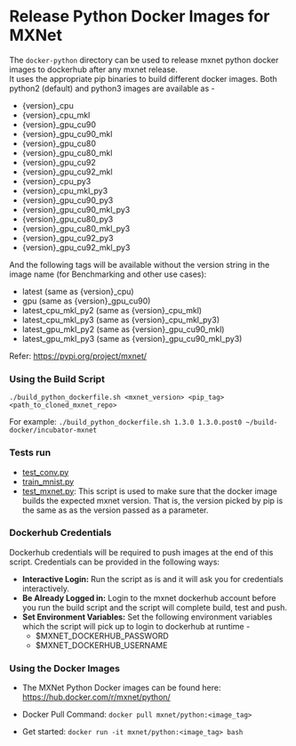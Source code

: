 <!---
  Licensed to the Apache Software Foundation (ASF) under one
  or more contributor license agreements.  See the NOTICE file
  distributed with this work for additional information
  regarding copyright ownership.  The ASF licenses this file
  to you under the Apache License, Version 2.0 (the
  "License"); you may not use this file except in compliance
  with the License.  You may obtain a copy of the License at

    http://www.apache.org/licenses/LICENSE-2.0

  Unless required by applicable law or agreed to in writing,
  software distributed under the License is distributed on an
  "AS IS" BASIS, WITHOUT WARRANTIES OR CONDITIONS OF ANY
  KIND, either express or implied.  See the License for the
  specific language governing permissions and limitations
  under the License.
-->

# Release Python Docker Images for MXNet

The `docker-python` directory can be used to release mxnet python docker images to dockerhub after any mxnet release.  
It uses the appropriate pip binaries to build different docker images. Both python2 (default) and python3 images are available as -
* {version}_cpu
* {version}_cpu_mkl
* {version}_gpu_cu90
* {version}_gpu_cu90_mkl
* {version}_gpu_cu80
* {version}_gpu_cu80_mkl
* {version}_gpu_cu92
* {version}_gpu_cu92_mkl
* {version}_cpu_py3
* {version}_cpu_mkl_py3
* {version}_gpu_cu90_py3
* {version}_gpu_cu90_mkl_py3
* {version}_gpu_cu80_py3
* {version}_gpu_cu80_mkl_py3
* {version}_gpu_cu92_py3
* {version}_gpu_cu92_mkl_py3

And the following tags will be available without the version string in the image name (for Benchmarking and other use cases):
* latest (same as {version}_cpu)
* gpu (same as {version}_gpu_cu90)
* latest_cpu_mkl_py2 (same as {version}_cpu_mkl)
* latest_cpu_mkl_py3 (same as {version}_cpu_mkl_py3)
* latest_gpu_mkl_py2 (same as {version}_gpu_cu90_mkl)
* latest_gpu_mkl_py3 (same as {version}_gpu_cu90_mkl_py3)

Refer: https://pypi.org/project/mxnet/

### Using the Build Script
`./build_python_dockerfile.sh <mxnet_version> <pip_tag> <path_to_cloned_mxnet_repo>`

For example: 
`./build_python_dockerfile.sh 1.3.0 1.3.0.post0 ~/build-docker/incubator-mxnet`


### Tests run
* [test_conv.py](https://github.com/apache/incubator-mxnet/blob/master/tests/python/train/test_conv.py)
* [train_mnist.py](https://github.com/apache/incubator-mxnet/blob/master/example/image-classification/train_mnist.py)
* [test_mxnet.py](https://github.com/apache/incubator-mxnet/blob/master/docker/docker-python/test_mxnet.py): This script is used to make sure that the docker image builds the expected mxnet version. That is, the version picked by pip is the same as as the version passed as a parameter. 

### Dockerhub Credentials
Dockerhub credentials will be required to push images at the end of this script. 
Credentials can be provided in the following ways:
* **Interactive Login:** Run the script as is and it will ask you for credentials interactively.
* **Be Already Logged in:** Login to the mxnet dockerhub account before you run the build script and the script will complete build, test and push.
* **Set Environment Variables:** Set the following environment variables which the script will pick up to login to dockerhub at runtime -
    * $MXNET_DOCKERHUB_PASSWORD
    * $MXNET_DOCKERHUB_USERNAME
    

### Using the Docker Images
* The MXNet Python Docker images can be found here: https://hub.docker.com/r/mxnet/python/

* Docker Pull Command: `docker pull mxnet/python:<image_tag>`
* Get started: `docker run -it mxnet/python:<image_tag> bash`
